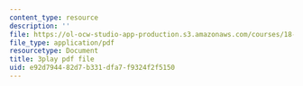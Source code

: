 ```yaml
---
content_type: resource
description: ''
file: https://ol-ocw-studio-app-production.s3.amazonaws.com/courses/18-06-linear-algebra-spring-2010/e92d794482d7b331dfa7f9324f2f5150_UCc9q_cAhho.pdf
file_type: application/pdf
resourcetype: Document
title: 3play pdf file
uid: e92d7944-82d7-b331-dfa7-f9324f2f5150
---
```

